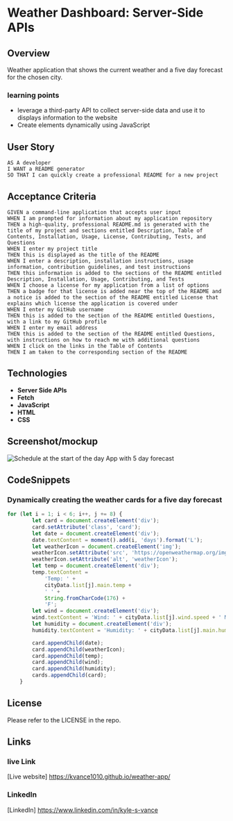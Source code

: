 # Weather Dashboard: Server-Side APIs

## Overview

Weather application that shows the current weather and a five day forecast for the chosen city.

### learning points

- leverage a third-party API to collect server-side data and use it to displays information to the website
- Create elements dynamically using JavaScript 


## User Story

```
AS A developer
I WANT a README generator
SO THAT I can quickly create a professional README for a new project
```

## Acceptance Criteria

```
GIVEN a command-line application that accepts user input
WHEN I am prompted for information about my application repository
THEN a high-quality, professional README.md is generated with the title of my project and sections entitled Description, Table of Contents, Installation, Usage, License, Contributing, Tests, and Questions
WHEN I enter my project title
THEN this is displayed as the title of the README
WHEN I enter a description, installation instructions, usage information, contribution guidelines, and test instructions
THEN this information is added to the sections of the README entitled Description, Installation, Usage, Contributing, and Tests
WHEN I choose a license for my application from a list of options
THEN a badge for that license is added near the top of the README and a notice is added to the section of the README entitled License that explains which license the application is covered under
WHEN I enter my GitHub username
THEN this is added to the section of the README entitled Questions, with a link to my GitHub profile
WHEN I enter my email address
THEN this is added to the section of the README entitled Questions, with instructions on how to reach me with additional questions
WHEN I click on the links in the Table of Contents
THEN I am taken to the corresponding section of the README
```

## Technologies

- **Server Side APIs**
- **Fetch**
- **JavaScript**
- **HTML**
- **CSS**

## Screenshot/mockup

![Schedule at the start of the day](./assets/images/weather-app.jpg)
App with 5 day forecast

## CodeSnippets

### Dynamically creating the weather cards for a five day forecast

```JavaScript
for (let i = 1; i < 6; i++, j += 8) {
		let card = document.createElement('div');
		card.setAttribute('class', 'card');
		let date = document.createElement('div');
		date.textContent = moment().add(i, 'days').format('L');
		let weatherIcon = document.createElement('img');
		weatherIcon.setAttribute('src', 'https://openweathermap.org/img/wn/' + cityData.list[j].weather[0].icon + '@2x.png');
		weatherIcon.setAttribute('alt', 'weatherIcon');
		let temp = document.createElement('div');
		temp.textContent =
			'Temp: ' +
			cityData.list[j].main.temp +
			' ' +
			String.fromCharCode(176) +
			'F';
		let wind = document.createElement('div');
		wind.textContent = 'Wind: ' + cityData.list[j].wind.speed + ' MPH';
		let humidity = document.createElement('div');
		humidity.textContent = 'Humidity: ' + cityData.list[j].main.humidity;

		card.appendChild(date);
		card.appendChild(weatherIcon);
		card.appendChild(temp);
		card.appendChild(wind);
		card.appendChild(humidity);
		cards.appendChild(card);
	}
```

## License

Please refer to the LICENSE in the repo.

## Links

### live Link

[Live website] https://kvance1010.github.io/weather-app/

### LinkedIn

[LinkedIn] https://www.linkedin.com/in/kyle-s-vance
